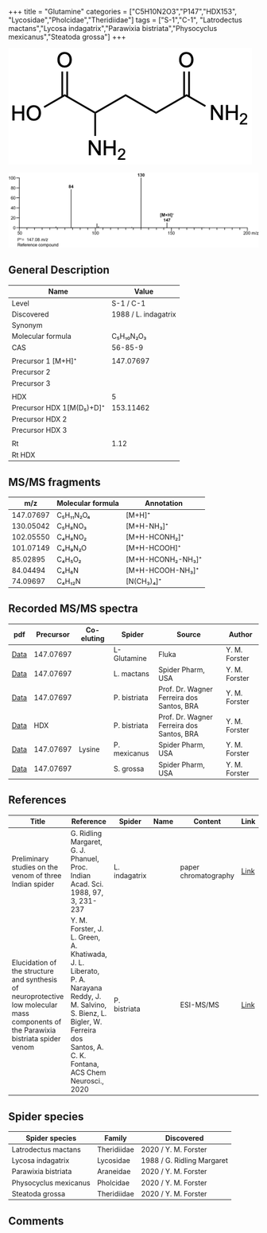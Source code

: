 +++
title = "Glutamine"
categories = ["C5H10N2O3","P147","HDX153",
"Lycosidae","Pholcidae","Theridiidae"]
tags = ["S-1","C-1",
"Latrodectus mactans","Lycosa indagatrix","Parawixia bistriata","Physocyclus mexicanus","Steatoda grossa"]
+++

![](/img/Glutamine.png)

![](/img_MSMS/147_Glutamine.png)

## General Description

| Name                      | Value                |
|---------------------------|----------------------|
| Level                     | S-1 / C-1                    |
| Discovered                | 1988 / L. indagatrix |
| Synonym                   |                      |
| Molecular formula         | C₅H₁₀N₂O₃            |
| CAS                       | 56-85-9              |
|                           |                      |
| Precursor 1 [M+H]⁺        | 147.07697            |
| Precursor 2               |                      |
| Precursor 3               |                      |
|                           |                      |
| HDX                       | 5                    |
| Precursor HDX 1[M(D₅)+D]⁺ | 153.11462            |
| Precursor HDX 2           |                      |
| Precursor HDX 3           |                      |
|                           |                      |
| Rt                        | 1.12                 |
| Rt HDX                    |                      |

## MS/MS fragments

| m/z       | Molecular formula | Annotation        |
|-----------|-------------------|-------------------|
| 147.07697 | C₅H₁₁N₂O₄         | [M+H]⁺            |
| 130.05042 | C₅H₈NO₃           | [M+H-NH₃]⁺        |
| 102.05550 | C₄H₈NO₂           | [M+H-HCONH₂]⁺     |
| 101.07149 | C₄H₉N₂O           | [M+H-HCOOH]⁺      |
| 85.02895  | C₄H₅O₂            | [M+H-HCONH₂-NH₃]⁺ |
| 84.04494  | C₄H₆N             | [M+H-HCOOH-NH₃]⁺  |
| 74.09697  | C₄H₁₂N            | [N(CH₃)₄]⁺        |

## Recorded MS/MS spectra

| pdf                                 | Precursor | Co-eluting | Spider      | Source | Author        |
|-------------------------------------|-----------|------------|-------------|--------|---------------|
| [Data](/pdf/147_Glutamine_1-12.pdf) | 147.07697 |            | L-Glutamine | Fluka  | Y. M. Forster |
| [Data](/pdf/L-mactans/147_Glutamine_Lm.pdf) | 147.07697 |           | L. mactans | Spider Pharm, USA | Y. M. Forster |
| [Data](/pdf/P-bistriata/147_Glutamine_Pb.pdf) | 147.07697 |           | P. bistriata | Prof. Dr. Wagner Ferreira dos Santos, BRA | Y. M. Forster |
| [Data](/pdf/P-bistriata/147_Glutamine_Pb_HDX.pdf) | HDX |           | P. bistriata | Prof. Dr. Wagner Ferreira dos Santos, BRA | Y. M. Forster |
| [Data](/pdf/P-mexicanus/147_Lysine_Glutamine_Pm.pdf) | 147.07697 | Lysine          | P. mexicanus | Spider Pharm, USA | Y. M. Forster |
| [Data](/pdf/S-grossa/147_Glutamine_Sg.pdf) | 147.07697 |           | S. grossa | Spider Pharm, USA | Y. M. Forster |

## References

| Title                                                   | Reference                                                                        | Spider        | Name | Content              | Link                                                                 |
|---------------------------------------------------------|----------------------------------------------------------------------------------|---------------|------|----------------------|----------------------------------------------------------------------|
| Preliminary studies on the venom of three Indian spider | G. Ridling Margaret, G. J. Phanuel, Proc. Indian Acad. Sci. 1988, 97, 3, 231-237 | L. indagatrix |      | paper chromatography | [Link](https://www.ias.ac.in/article/fulltext/anml/097/03/0231-0237) |
| Elucidation of the structure and synthesis of neuroprotective low molecular mass components of the Parawixia bistriata spider venom      | Y. M. Forster, J. L. Green, A. Khatiwada, J. L. Liberato, P. A. Narayana Reddy, J. M. Salvino, S. Bienz, L. Bigler, W. Ferreira dos Santos, A. C. K. Fontana, ACS Chem Neurosci., 2020          | P. bistriata       |      | ESI-MS/MS        | [Link](https://pubs.acs.org/doi/10.1021/acschemneuro.0c00007)     |

## Spider species

| Spider species    | Family    | Discovered                 |
|-------------------|-----------|----------------------------|
| Latrodectus mactans | Theridiidae | 2020 / Y. M. Forster |
| Lycosa indagatrix | Lycosidae | 1988 / G. Ridling Margaret |
| Parawixia bistriata | Araneidae | 2020 / Y. M. Forster |
| Physocyclus mexicanus | Pholcidae | 2020 / Y. M. Forster |
| Steatoda grossa | Theridiidae | 2020 / Y. M. Forster |

## Comments